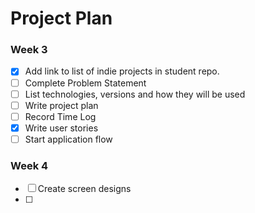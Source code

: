 # Project Plan

### Week 3
- [x] Add link to list of indie projects in student repo.
- [ ] Complete Problem Statement
- [ ] List technologies, versions and how they will be used
- [ ] Write project plan
- [ ] Record Time Log
- [x] Write user stories
- [ ] Start application flow

### Week 4
- [ ] Create screen designs
- [ ] 